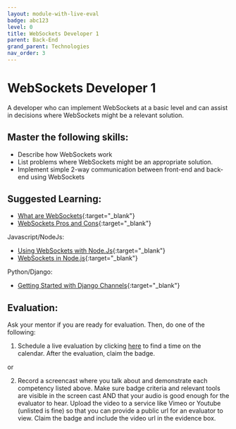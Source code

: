 ```yaml
---
layout: module-with-live-eval
badge: abc123
level: 0
title: WebSockets Developer 1
parent: Back-End
grand_parent: Technologies
nav_order: 3
---
```

# WebSockets Developer 1

A developer who can implement WebSockets at a basic level and can assist in decisions where WebSockets might be a relevant solution.

## Master the following skills:

- Describe how WebSockets work
- List problems where WebSockets might be an appropriate solution.
- Implement simple 2-way communication between front-end and back-end using WebSockets

## Suggested Learning:

- [What are WebSockets](https://www.youtube.com/watch?v=ZbrEztkwcw8){:target="\_blank"}
- [WebSockets Pros and Cons](https://www.youtube.com/watch?v=DFlgyrP5HMY){:target="\_blank"}

Javascript/NodeJs:

- [Using WebSockets with Node.Js](https://flaviocopes.com/node-websockets/){:target="\_blank"}
- [WebSockets in Node.js](https://masteringjs.io/tutorials/node/websockets){:target="\_blank"}

Python/Django:

- [Getting Started with Django Channels](https://realpython.com/getting-started-with-django-channels/){:target="\_blank"}

## Evaluation:

Ask your mentor if you are ready for evaluation. Then, do one of the following:

1. Schedule a live evaluation by clicking [here](https://api.logro.io/widget/appointment/codex-evals/full-stack) to find a time on the calendar. After the evaluation, claim the badge.

or

2. Record a screencast where you talk about and demonstrate each competency listed above. Make sure badge criteria and relevant tools are visible in the screen cast AND that your audio is good enough for the evaluator to hear. Upload the video to a service like Vimeo or Youtube (unlisted is fine) so that you can provide a public url for an evaluator to view. Claim the badge and include the video url in the evidence box.
